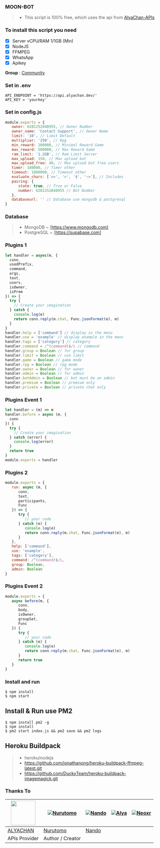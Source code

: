 ### MOON-BOT
> - This script is 100% free, which uses the api from [AlyaChan-APIs](https://api.alyachan.pro)

### To install this script you need
- [x] Server vCPU/RAM 1/1GB (Min)
- [x] NodeJS
- [x] FFMPEG
- [x] WhatsApp 
- [x] Apikey

**Group** : [Community](https://chat.whatsapp.com/G57unQZ7saFIq2rdpVw0Tu)

### Set in .env
```
API_ENDPOINT = 'https://api.alyachan.dev/'
API_KEY = 'yourkey'
```

### Set in config.js
```Javascript
module.exports = {
   owner: 6281252848955, // Owner Number
   owner_name: 'Contact Support', // Owner Name
   limit: '10', // Limit Default
   multiplier: '250', // Rpg
   min_reward: 100000, // Minimal Reward Game
   max_reward: 500000, // Max Reward Game
   ram_limit: '1.2GB', // Ram Limit Server
   max_upload: 150, // Max upload bot
   max_upload_free: 40, // Max upload bot free users
   timer: 180000, // Timer other
   timeout: 1800000, // Timeout other
   evaluate_chars: ['=>', '>', '$', '~>'], // Includes
   pairing: {
      state: true, // True or False
      number: 6281252848955 // Bot Number
   },
   databaseurl: '' // Database use mongodb & postgresql
}
```

### Database 
> - MongoDB ~ [https://www.mongodb.com]
> - PostgreSQL ~ [https://supabase.com]

### Plugins 1
```Javascript
let handler = async(m, {
  conn,
  usedPrefix,
  command,
  args,
  text,
  users,
  isOwner,
  isPrem
}) => {
  try {
    // Create your imagination
  } catch {
    console.log(e)
    return conn.reply(m.chat, Func.jsonFormat(e), m)
  }
}
handler.help = ['command'] // display in the menu
handler.use = 'example' // display example in the menu
handler.tags = ['category'] // category
handler.command = /^(command)$/i // command
handler.group = Boolean // for group
handler.limit = Boolean // use limit
handler.game = Boolean // game mode
handler.rpg = Boolean // rpg mode
handler.owner = Boolean // for owner
handler.admin = Boolean // for admin
handler.botAdmin = Boolean // bot must be an admin
handler.premium = Boolean // premium only
handler.private = Boolean // private chat only
```

### Plugins Event 1
```Javascript
let handler = (m) => m
handler.before = async (m, {
  conn
}) {
  try {
    // Create your imagination
  } catch (error) {
    console.log(error)
  }
  return true
}
module.exports = handler
```

### Plugins 2
```Javascript
module.exports = {
   run: async (m, {
      conn,
      text,
      participants,
      Func
   }) => {
      try {
         // your code
      } catch (e) {
         console.log(e)
         return conn.reply(m.chat, Func.jsonFormat(e), m)
      }
   },
   help: ['command'],
   use: 'example',
   tags: ['category'],
   command: /^(command)$/i,
   group: Boolean,
   admin: Boolean
}
```

### Plugins Event 2
```Javascript
module.exports = {
   async before(m, {
      conn,
      body,
      isOwner,
      groupSet,
      Func
   }) {
      try {
         // your code
      } catch (e) {
         console.log(e)
         return conn.reply(m.chat, Func.jsonFormat(e), m)
      }
      return true
   }
}
```

### Install and run
```
$ npm install
$ npm start
```

## Install & Run use PM2

```
$ npm install pm2 -g
$ npm install
$ pm2 start index.js && pm2 save && pm2 logs
```

## Heroku Buildpack
> - heroku/nodejs
> - https://github.com/jonathanong/heroku-buildpack-ffmpeg-latest.git
> - https://github.com/DuckyTeam/heroku-buildpack-imagemagick.git


### Thanks To
<a href="https://api.alyachan.dev"><img src="https://telegra.ph/file/8ee315efa49035e1c5e94.jpg" width="80"></a> | [![Nurutomo](https://github.com/Nurutomo.png?size=100)](https://github.com/Nurutomo) | [![Nando](https://github.com/rifnd.png?size=100)](https://github.com/rifnd) | [![Alya](https://github.com/alya-tok.png?size=100)](https://github.com/alya-tok) | [![Neoxr](https://github.com/neoxr.png?size=100)](https://github.com/neoxr)
----|----|----|----|----
[ALYACHAN](https://api.alyachan.dev/) | [Nurutomo](https://github.com/Nurutomo) | [Nando](https://github.com/rifnd)
APIs Provider | Author / Creator